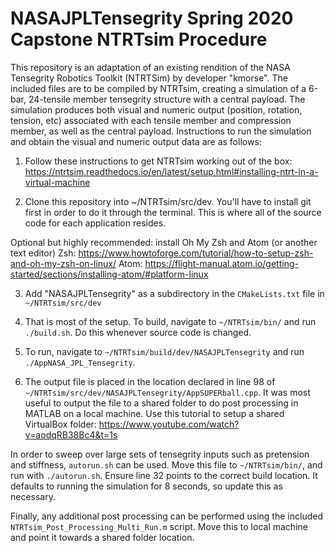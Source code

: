 # NASAJPLTensegrity Spring 2020 Capstone NTRTsim Procedure

This repository is an adaptation of an existing rendition of the NASA Tensegrity Robotics Toolkit (NTRTSim) by developer "kmorse". The included files are to be compiled by NTRTsim, creating a simulation of a 6-bar, 24-tensile member tensegrity structure with a central payload. The simulation produces both visual and numeric output (position, rotation, tension, etc) associated with each tensile member and compression member, as well as the central payload. Instructions to run the simulation and obtain the visual and numeric output data are as follows:

1. Follow these instructions to get NTRTsim working out of the box: https://ntrtsim.readthedocs.io/en/latest/setup.html#installing-ntrt-in-a-virtual-machine

2. Clone this repository into ~/NTRTsim/src/dev. You'll have to install git first in order to do it through the terminal. This is where all of the source code for each application resides.

Optional but highly recommended: install Oh My Zsh and Atom (or another text editor)
  Zsh:  https://www.howtoforge.com/tutorial/how-to-setup-zsh-and-oh-my-zsh-on-linux/
  Atom: https://flight-manual.atom.io/getting-started/sections/installing-atom/#platform-linux

3. Add "NASAJPLTensegrity" as a subdirectory in the ```CMakeLists.txt``` file in ```~/NTRTsim/src/dev```

4. That is most of the setup. To build, navigate to ```~/NTRTsim/bin/``` and run ```./build.sh```. Do this whenever source code is changed.

5. To run, navigate to ```~/NTRTsim/build/dev/NASAJPLTensegrity``` and run ```./AppNASA_JPL_Tensegrity```.

6. The output file is placed in the location declared in line 98 of ```~/NTRTsim/src/dev/NASAJPLTensegrity/AppSUPERball.cpp```. It was most useful to output the file to a shared folder to do post processing in MATLAB on a local machine. Use this tutorial to setup a shared VirtualBox folder: https://www.youtube.com/watch?v=aodqRB38Bc4&t=1s

In order to sweep over large sets of tensegrity inputs such as pretension and stiffness, ```autorun.sh``` can be used. Move this file to ```~/NTRTsim/bin/```, and run with ```./autorun.sh```. Ensure line 32 points to the correct build location. It defaults to running the simulation for 8 seconds, so update this as necessary.

Finally, any additional post processing can be performed using the included ```NTRTsim_Post_Processing_Multi_Run.m``` script. Move this to local machine and point it towards a shared folder location.
